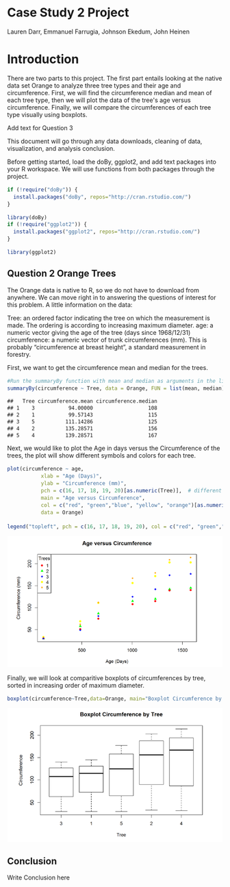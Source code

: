 # Case Study 2 Project
Lauren Darr, Emmanuel Farrugia, Johnson Ekedum, John Heinen


# Introduction
There are two parts to this project.  The first part entails looking at the native data set Orange to analyze three tree types and their age and circumference.  First, we will find the circumference median and mean of each tree type, then we will plot the data of the tree's age versus circumference.  Finally, we will compare the circumferences of each tree type visually using boxplots.

Add text for Question 3

This document will go through any data downloads, cleaning of data, visualization, and analysis conclusion.

Before getting started, load the doBy, ggplot2, and add text packages into your R workspace. We will use functions from both packages through the project.


```r
if (!require("doBy")) {
  install.packages("doBy", repos="http://cran.rstudio.com/") 
}
```

```r
library(doBy)
if (!require("ggplot2")) {
  install.packages("ggplot2", repos="http://cran.rstudio.com/") 
}
```

```r
library(ggplot2)
```


## Question 2 Orange Trees
The Orange data is native to R, so we do not have to download from anywhere.  We can move right in to answering the questions of interest for this problem.  A little information on the data:

Tree: an ordered factor indicating the tree on which the measurement is made. The ordering is
according to increasing maximum diameter.
age: a numeric vector giving the age of the tree (days since 1968/12/31)
circumference: a numeric vector of trunk circumferences (mm). This is probably “circumference
at breast height”, a standard measurement in forestry.

First, we want to get the circumference mean and median for the trees.
```r
#Run the summaryBy function with mean and median as arguments in the list function to return the mean and median by Tree
summaryBy(circumference ~ Tree, data = Orange, FUN = list(mean, median))
```

```
##   Tree circumference.mean circumference.median
## 1    3           94.00000                  108
## 2    1           99.57143                  115
## 3    5          111.14286                  125
## 4    2          135.28571                  156
## 5    4          139.28571                  167
```
Next, we would like to plot the Age in days versus the Circumference of the trees, the plot will show different symbols and colors for each tree.
```r
plot(circumference ~ age,
           xlab = "Age (Days)",
           ylab = "Circumference (mm)",
           pch = c(16, 17, 18, 19, 20)[as.numeric(Tree)],  # different 'pch' types 
           main = "Age versus Circumference",
           col = c("red", "green","blue", "yellow", "orange")[as.numeric(Tree)],
           data = Orange)
           
legend("topleft", pch = c(16, 17, 18, 19, 20), col = c("red", "green","blue", "yellow", "orange"), legend = c("1","2","3","4","5"), title = "Trees")
```
![](https://github.com/jheinen001/CaseStudy2_Final/blob/master/paper/Orange1.PNG)<!-- -->


Finally, we will look at comparitive boxplots of circumferences by tree, sorted in increasing order of maximum diameter.
```r
boxplot(circumference~Tree,data=Orange, main="Boxplot Circumference by Tree", xlab="Tree", ylab="Circumference")

```
![](https://github.com/jheinen001/CaseStudy2_Final/blob/master/paper/Orange2.PNG)<!-- -->

## Conclusion
Write Conclusion here